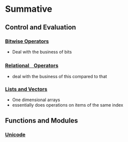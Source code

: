 # Summative
## Control and Evaluation
### [Bitwise Operators](/Classes/Python/Modules/ModuleSummative%20Study%20Guide/Topics/Control%20and%20Evaluations/Bitwise%20Operators.md)
- Deal with the business of bits

### [RelationalㅤOperators](Logic.md#ComparisonㅤOperators)
- deal with the business of this compared to that

### [Lists and Vectors](Lists-Vectors.md)
- One dimensional arrays
- essentially does operations on items of the same index
## Functions and Modules
### [Unicode](Unicode.md)
